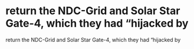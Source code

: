 # return the NDC-Grid and Solar Star Gate-4, which they had “hijacked by

return the NDC-Grid and Solar Star Gate-4, which they had “hijacked by